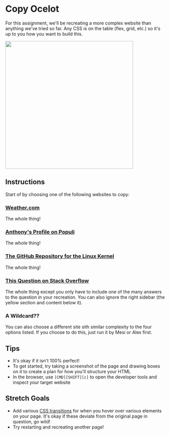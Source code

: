 
# Copy Ocelot

For this assignment, we'll be recreating a more complex website than anything we've tried so far. Any CSS is on the table (flex, grid, etc.) so it's up to you how you want to build this.

<img src="https://natureconservancy-h.assetsadobe.com/is/image/content/dam/tnc/nature/en/photos/Ocelot.jpg?crop=0,93,1600,880&wid=4000&hei=2200&scl=0.4" width="400px"/>

## Instructions

Start of by choosing one of the following websites to copy:

### [Weather.com](https://weather.com/)

The whole thing!

### [Anthony's Profile on Populi](https://dfa.populiweb.com/router/contacts/people/23356688)

The whole thing!

### [The GitHub Repository for the Linux Kernel](https://github.com/torvalds/linux)

The whole thing!

### [This Question on Stack Overflow](https://stackoverflow.com/questions/348170/how-do-i-undo-git-add-before-commit)

The whole thing except you only have to include one of the many answers to the question in your recreation. You can also ignore the right sidebar (the yellow section and content below it).

### A Wildcard??

You can also choose a different site sith similar complexity to the four options listed. If you choose to do this, just run it by Mesi or Alex first.

## Tips

* It's okay if it isn't 100% perfect!
* To get started, try taking a screenshot of the page and drawing boxes on it to create a plan for how you'll structure your HTML
* In the browser, use `[CMD][SHIFT][c]` to open the developer tools and inspect your target website

## Stretch Goals

* Add various [CSS transitions](https://www.w3schools.com/css/css3_transitions.asp) for when you hover over various elements on your page. It's okay if these deviate from the original page in question, go wild!
* Try restarting and recreating another page!
